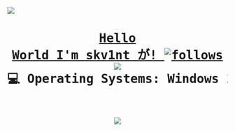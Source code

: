 <a href=""><pre><img src="https://user-images.githubusercontent.com/73097560/115834477-dbab4500-a447-11eb-908a-139a6edaec5c.gif"><h1 align="center">Hello World
I'm skv1nt が!
[![follows](https://img.shields.io/github/followers/jm0x0?style=social)](https://python.org/)
<img src="https://user-images.githubusercontent.com/73097560/115834477-dbab4500-a447-11eb-908a-139a6edaec5c.gif">
💻 Operating Systems:
Windows 10 hrs 47 mins 100.0%

<img src="https://user-images.githubusercontent.com/73097560/115834477-dbab4500-a447-11eb-908a-139a6edaec5c.gif">


